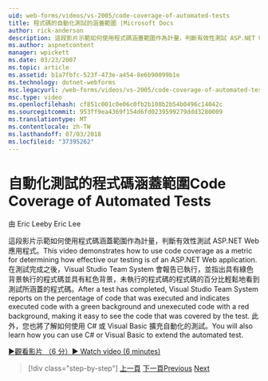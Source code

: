 ```yaml
---
uid: web-forms/videos/vs-2005/code-coverage-of-automated-tests
title: 程式碼的自動化測試的涵蓋範圍 |Microsoft Docs
author: rick-anderson
description: 這段影片示範如何使用程式碼涵蓋範圍作為計量，判斷有效性測試 ASP.NET Web 應用程式。 測試後 com...
ms.author: aspnetcontent
manager: wpickett
ms.date: 03/23/2007
ms.topic: article
ms.assetid: b1a7fbfc-523f-473e-a454-8e6b90099b1e
ms.technology: dotnet-webforms
msc.legacyurl: /web-forms/videos/vs-2005/code-coverage-of-automated-tests
msc.type: video
ms.openlocfilehash: cf851c001c0e06c0fb2b108b2b54b0496c14042c
ms.sourcegitcommit: 953ff9ea4369f154d6fd0239599279ddd3280009
ms.translationtype: MT
ms.contentlocale: zh-TW
ms.lasthandoff: 07/03/2018
ms.locfileid: "37395262"
---
```

<a name="code-coverage-of-automated-tests"></a><span data-ttu-id="038dc-104">自動化測試的程式碼涵蓋範圍</span><span class="sxs-lookup"><span data-stu-id="038dc-104">Code Coverage of Automated Tests</span></span>
====================
<span data-ttu-id="038dc-105">由 Eric Lee</span><span class="sxs-lookup"><span data-stu-id="038dc-105">by Eric Lee</span></span>

<span data-ttu-id="038dc-106">這段影片示範如何使用程式碼涵蓋範圍作為計量，判斷有效性測試 ASP.NET Web 應用程式。</span><span class="sxs-lookup"><span data-stu-id="038dc-106">This video demonstrates how to use code coverage as a metric for determining how effective our testing is of an ASP.NET Web application.</span></span> <span data-ttu-id="038dc-107">在測試完成之後，Visual Studio Team System 會報告已執行，並指出具有綠色背景執行的程式碼並具有紅色背景，未執行的程式碼的程式碼的百分比輕鬆地看到測試所涵蓋的程式碼。</span><span class="sxs-lookup"><span data-stu-id="038dc-107">After a test has completed, Visual Studio Team System reports on the percentage of code that was executed and indicates executed code with a green background and unexecuted code with a red background, making it easy to see the code that was covered by the test.</span></span> <span data-ttu-id="038dc-108">此外，您也將了解如何使用 C# 或 Visual Basic 擴充自動化的測試。</span><span class="sxs-lookup"><span data-stu-id="038dc-108">You will also learn how you can use C# or Visual Basic to extend the automated test.</span></span>

[<span data-ttu-id="038dc-109">&#9654;觀看影片 （6 分）</span><span class="sxs-lookup"><span data-stu-id="038dc-109">&#9654; Watch video (6 minutes)</span></span>](https://channel9.msdn.com/Blogs/ASP-NET-Site-Videos/code-coverage-of-automated-tests)

> [!div class="step-by-step"]
> <span data-ttu-id="038dc-110">[上一頁](measuring-the-business-value-of-ajax.md)
> [下一頁](custom-extraction-rules-and-coded-web-tests.md)</span><span class="sxs-lookup"><span data-stu-id="038dc-110">[Previous](measuring-the-business-value-of-ajax.md)
[Next](custom-extraction-rules-and-coded-web-tests.md)</span></span>
